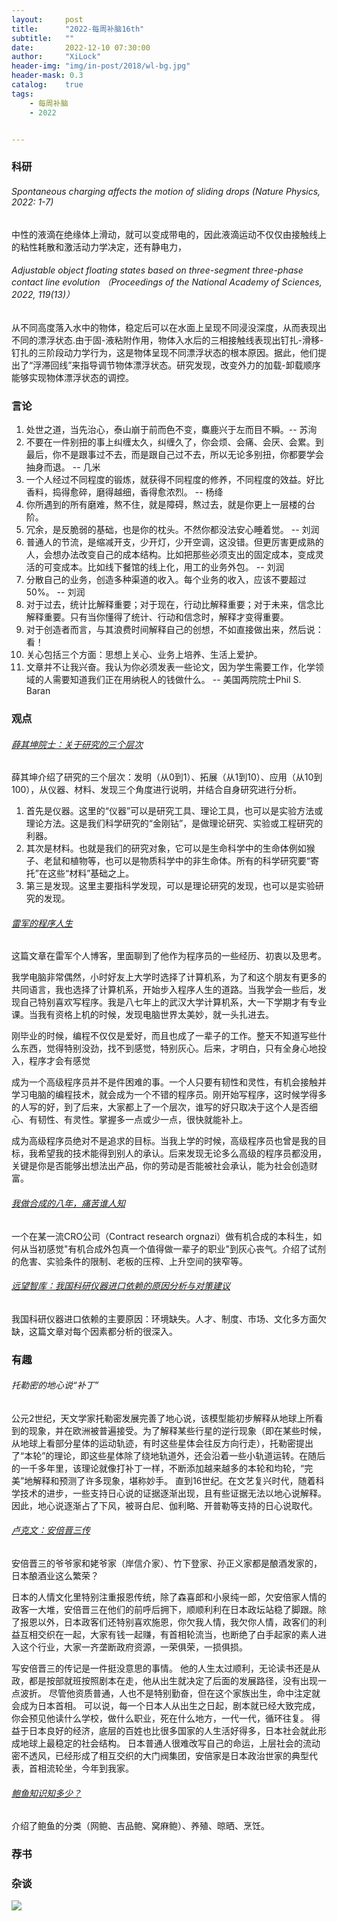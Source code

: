 ```yaml
---
layout:     post
title:      "2022-每周补脑16th"
subtitle:   ""
date:       2022-12-10 07:30:00
author:     "XiLock"
header-img: "img/in-post/2018/wl-bg.jpg"
header-mask: 0.3
catalog:    true
tags:
    - 每周补脑
    - 2022


---
```


### 科研
###### Spontaneous charging affects the motion of sliding drops (Nature Physics, 2022: 1-7)
中性的液滴在绝缘体上滑动，就可以变成带电的，因此液滴运动不仅仅由接触线上的粘性耗散和激活动力学决定，还有静电力，

###### Adjustable object floating states based on three-segment three-phase contact line evolution （Proceedings of the National Academy of Sciences, 2022, 119(13)）
从不同高度落入水中的物体，稳定后可以在水面上呈现不同浸没深度，从而表现出不同的漂浮状态.由于固-液粘附作用，物体入水后的三相接触线表现出钉扎-滑移-钉扎的三阶段动力学行为，这是物体呈现不同漂浮状态的根本原因。据此，他们提出了“浮滞回线”来指导调节物体漂浮状态。研究发现，改变外力的加载-卸载顺序能够实现物体漂浮状态的调控。

### 言论
1. 处世之道，当先治心，泰山崩于前而色不变，麋鹿兴于左而目不瞬。-- 苏洵
1. 不要在一件别扭的事上纠缠太久，纠缠久了，你会烦、会痛、会厌、会累。到最后，你不是跟事过不去，而是跟自己过不去，所以无论多别扭，你都要学会抽身而退。 -- 几米
1. 一个人经过不同程度的锻炼，就获得不同程度的修养，不同程度的效益。好比香料，捣得愈碎，磨得越细，香得愈浓烈。 -- 杨绛
1. 你所遇到的所有磨难，熬不住，就是障碍，熬过去，就是你更上一层楼的台阶。
1. 冗余，是反脆弱的基础，也是你的枕头。不然你都没法安心睡着觉。 -- 刘润
1. 普通人的节流，是缩减开支，少开灯，少开空调，这没错。但更厉害更成熟的人，会想办法改变自己的成本结构。比如把那些必须支出的固定成本，变成灵活的可变成本。比如线下餐馆的线上化，用工的业务外包。 -- 刘润
1. 分散自己的业务，创造多种渠道的收入。每个业务的收入，应该不要超过50%。 -- 刘润
1. 对于过去，统计比解释重要；对于现在，行动比解释重要；对于未来，信念比解释重要。只有当你懂得了统计、行动和信念时，解释才变得重要。
1. 对于创造者而言，与其浪费时间解释自己的创想，不如直接做出来，然后说：看！
1. 关心包括三个方面：思想上关心、业务上培养、生活上爱护。
1. 文章并不让我兴奋。我认为你必须发表一些论文，因为学生需要工作，化学领域的人需要知道我们正在用纳税人的钱做什么。 -- 美国两院院士Phil S. Baran

### 观点
###### [薛其坤院士：关于研究的三个层次](https://mp.weixin.qq.com/s/gxSY2kBjh3U09xILylhomA)
薛其坤介绍了研究的三个层次：发明（从0到1）、拓展（从1到10）、应用（从10到100），从仪器、材料、发现三个角度进行说明，并结合自身研究进行分析。
1. 首先是仪器。这里的“仪器”可以是研究工具、理论工具，也可以是实验方法或理论方法。这是我们科学研究的“金刚钻”，是做理论研究、实验或工程研究的利器。
1. 其次是材料。也就是我们的研究对象，它可以是生命科学中的生命体例如猴子、老鼠和植物等，也可以是物质科学中的非生命体。所有的科学研究要“寄托”在这些“材料”基础之上。
1. 第三是发现。这里主要指科学发现，可以是理论研究的发现，也可以是实验研究的发现。

###### [雷军的程序人生](https://mp.weixin.qq.com/s/eUDzWbV4cfPkGyfawZsMig)
这篇文章在雷军个人博客，里面聊到了他作为程序员的一些经历、初衷以及思考。

我学电脑非常偶然，小时好友上大学时选择了计算机系，为了和这个朋友有更多的共同语言，我也选择了计算机系，开始步入程序人生的道路。当我学会一些后，发现自己特别喜欢写程序。我是八七年上的武汉大学计算机系，大一下学期才有专业课。当我有资格上机的时候，发现电脑世界太美妙，就一头扎进去。

刚毕业的时候，编程不仅仅是爱好，而且也成了一辈子的工作。整天不知道写些什么东西，觉得特别没劲，找不到感觉，特别灰心。后来，才明白，只有全身心地投入，程序才会有感觉

成为一个高级程序员并不是件困难的事。一个人只要有韧性和灵性，有机会接触并学习电脑的编程技术，就会成为一个不错的程序员。刚开始写程序，这时候学得多的人写的好，到了后来，大家都上了一个层次，谁写的好只取决于这个人是否细心、有韧性、有灵性。掌握多一点或少一点，很快就能补上。

成为高级程序员绝对不是追求的目标。当我上学的时候，高级程序员也曾是我的目标，我希望我的技术能得到别人的承认。后来发现无论多么高级的程序员都没用，关键是你是否能够出想法出产品，你的劳动是否能被社会承认，能为社会创造财富。

###### [我做合成的八年，痛苦谁人知](https://mp.weixin.qq.com/s/rPyzKCHHmRHIdjAIBBj9Bg)
一个在某一流CRO公司（Contract research orgnazi）做有机合成的本科生，如何从当初感觉"有机合成外包真一个值得做一辈子的职业"到灰心丧气。介绍了试剂的危害、实验条件的限制、老板的压榨、上升空间的狭窄等。

###### [远望智库：我国科研仪器进口依赖的原因分析与对策建议](https://mp.weixin.qq.com/s/MafTZKAO6MKl3PFc2_Laag)
我国科研仪器进口依赖的主要原因：环境缺失。人才、制度、市场、文化多方面欠缺，这篇文章对每个因素都分析的很深入。


### 有趣
###### 托勒密的地心说“补丁”
公元2世纪，天文学家托勒密发展完善了地心说，该模型能初步解释从地球上所看到的现象，并在欧洲被普遍接受。为了解释某些行星的逆行现象（即在某些时候，从地球上看部分星体的运动轨迹，有时这些星体会往反方向行走），托勒密提出了“本轮”的理论，即这些星体除了绕地轨道外，还会沿着一些小轨道运转。在随后的一千多年里，该理论就像打补丁一样，不断添加越来越多的本轮和均轮，“完美”地解释和预测了许多现象，堪称妙手。
直到16世纪。在文艺复兴时代，随着科学技术的进步，一些支持日心说的证据逐渐出现，且有些证据无法以地心说解释。因此，地心说逐渐占了下风，被哥白尼、伽利略、开普勒等支持的日心说取代。

###### [卢克文：安倍晋三传](https://mp.weixin.qq.com/s/kuM8lqBGVLO4LtszYbJS3A)
安倍晋三的爷爷家和姥爷家（岸信介家）、竹下登家、孙正义家都是酿酒发家的，日本酿酒业这么繁荣？

日本的人情文化里特别注重报恩传统，除了森喜郎和小泉纯一郎，欠安倍家人情的政客一大堆，安倍晋三在他们的前呼后拥下，顺顺利利在日本政坛站稳了脚跟。除了报恩以外，日本政客们还特别喜欢施恩，你欠我人情，我欠你人情，政客们的利益互相交织在一起，大家有钱一起赚，有首相轮流当，也断绝了白手起家的素人进入这个行业，大家一齐垄断政府资源，一荣俱荣，一损俱损。

写安倍晋三的传记是一件挺没意思的事情。 他的人生太过顺利，无论读书还是从政，都是按部就班按照剧本在走，他从出生就决定了后面的发展路径，没有出现一点波折。 尽管他资质普通，人也不是特别勤奋，但在这个家族出生，命中注定就会成为日本首相。 可以说，每一个日本人从出生之日起，剧本就已经大致完成，你会预见他读什么学校，做什么职业，死在什么地方，一代一代，循环往复。 得益于日本良好的经济，底层的百姓也比很多国家的人生活好得多，日本社会就此形成地球上最稳定的社会结构。 日本普通人很难改写自己的命运，上层社会的流动密不透风，已经形成了相互交织的大门阀集团，安倍家是日本政治世家的典型代表，首相流轮坐，今年到我家。

###### [鲍鱼知识知多少？](https://mp.weixin.qq.com/s/N8-_3wnbNT2_MqwvZg_MVw)
介绍了鲍鱼的分类（网鲍、吉品鲍、窝麻鲍）、养殖、晾晒、烹饪。

### 荐书


### 杂谈

![](/img/wc-tail.GIF)
